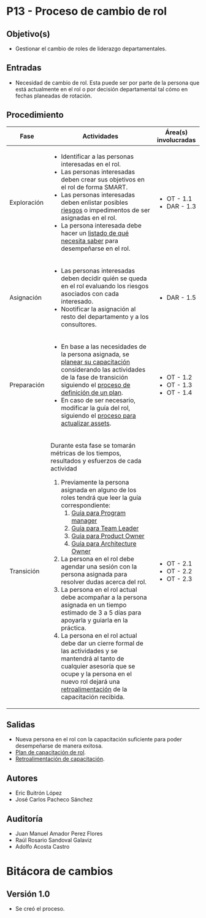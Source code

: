 # P13 - Proceso de cambio de rol

## Objetivo(s)

- Gestionar el cambio de roles de liderazgo departamentales.

## Entradas

- Necesidad de cambio de rol. Esta puede ser por parte de la persona que está actualmente en el rol o por decisión departamental tal cómo en fechas planeadas de rotación.

## Procedimiento

<table>
  <thead>
    <th>Fase</th>
    <th>Actividades</th>
    <th>Área(s) involucradas</th>
  </thead>

  <tbody>
    <tr>
      <td>Exploración</td>
      <td>
        <ul align="left">
          <li>Identificar a las personas interesadas en el rol.</li>
          <li>Las personas interesadas deben crear sus objetivos en el rol de forma SMART.</li>
          <li>Las personas interesadas deben enlistar posibles <a href="https://docs.google.com/spreadsheets/d/1L_IWQMrYGR4vnJVB-YF48OHtPyNLnXWxmzz2g-aHHGM/edit?usp=sharing">riesgos</a> o impedimentos de ser asignadas en el rol.</li>
          <li>La persona interesada debe hacer un <a href="https://drive.google.com/drive/folders/1qpreDsJfpTt23r9-DsEACp8q0mRXo691?usp=sharing">listado de qué necesita saber</a> para desempeñarse en el rol.</li>
        </ul>
      </td>
      <td>
        <ul>
          <li>OT - 1.1</li>
          <li>DAR - 1.3</li>
        </ul>
      </td>
    </tr>
    <tr>
      <td>Asignación</td>
      <td>
        <ul align="left">
          <li>Las personas interesadas deben decidir quién se queda en el rol evaluando los riesgos asociados con cada interesado.</li>
          <li>Nootificar la asignación al resto del departamento y a los consultores.</li>
        </ul>
      </td>
      <td>
        <ul>
          <li>DAR - 1.5</li>
        </ul>
      </td>
    </tr>
    <tr>
      <td>Preparación</td>
      <td>
        <ul align="left">
          <li>En base a las necesidades de la persona asignada, se <a href="https://drive.google.com/drive/folders/1qpreDsJfpTt23r9-DsEACp8q0mRXo691?usp=sharing">planear su capacitación</a> considerando las actividades de la fase de transición siguiendo el <a href="../procesos/P14-proceso-de-definicion-del-plan-inicial">proceso de definición de un plan</a>.</li>
          <li>En caso de ser necesario, modificar la guía del rol, siguiendo el <a href="#">proceso para actualizar assets</a>.</li>
        </ul>
      </td>
      <td>
        <ul>
          <li>OT - 1.2</li>
          <li>OT - 1.3</li>
          <li>OT - 1.4</li>
        </ul>
      </td>
    </tr>
    <tr>
      <td>Transición</td>
      <td>
            <p>Durante esta fase se tomarán métricas de los tiempos, resultados y esfuerzos de cada actividad</p>
           <ol>
                <li>Previamente la persona asignada en alguno de los roles tendrá que leer la guía correspondiente:
                    <ol>
                        <li><a href="../guias/G08-guia-para-el-pm">Guía para Program manager</a></li>
                        <li><a href="../guias/G09-guia-team-leader">Guía para Team Leader</a></li>
                        <li><a href="../guias/G10-guia-del-PO">Guía para Product Owner</a></li>
                        <li><a href="#">Guía para Architecture Owner</a></li>
                    </ol>
                </li>
                <li>La persona en el rol debe agendar una sesión con la persona asignada para resolver dudas acerca del rol. </li>
                <li>La persona en el rol actual debe acompañar a la persona asignada en un tiempo estimado de 3 a 5 días para apoyarla y guiarla en la práctica. </li>
                <li>La persona en el rol actual debe dar un cierre formal de las actividades y se mantendrá al tanto de cualquier asesoría que se ocupe y la persona en el nuevo rol dejará una <a href="https://drive.google.com/drive/folders/1qpreDsJfpTt23r9-DsEACp8q0mRXo691?usp=sharing">retroalimentación</a> de la capacitación recibida.</li>
            </ol>
      </td>
      <td>
        <ul>
          <li>OT - 2.1</li>
          <li>OT - 2.2</li>
          <li>OT - 2.3</li>
        </ul>
      </td>
    </tr>
  </tbody>
</table>

## Salidas

- Nueva persona en el rol con la capacitación suficiente para poder desempeñarse de manera exitosa.
- [Plan de capacitación de rol](https://drive.google.com/drive/folders/1qpreDsJfpTt23r9-DsEACp8q0mRXo691?usp=sharing).
- [Retroalimentación de capacitación](https://drive.google.com/drive/folders/1qpreDsJfpTt23r9-DsEACp8q0mRXo691?usp=sharing).

## Autores

- Eric Buitrón López
- José Carlos Pacheco Sánchez

## Auditoría

- Juan Manuel Amador Perez Flores
- Raúl Rosario Sandoval Galaviz
- Adolfo Acosta Castro


# Bitácora de cambios

## Versión 1.0
  - Se creó el proceso.

